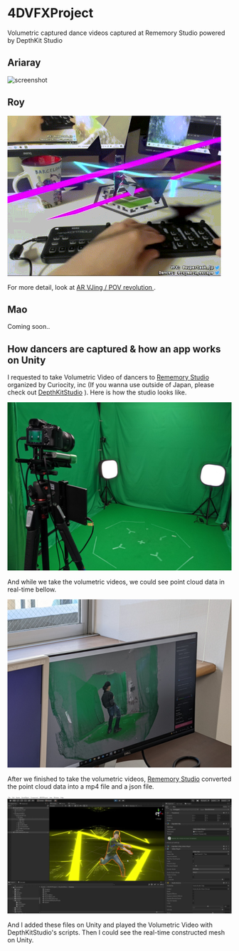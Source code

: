 # 4DVFXProject
Volumetric captured dance videos captured at Rememory Studio powered by DepthKit Studio

## Ariaray

![screenshot](./images/AriarayTest01_high_res.gif)


## Roy

![screenshot](./images/Roy002.gif)

For more detail, look at [AR VJing / POV revolution
](https://opensea.io/assets/0x495f947276749ce646f68ac8c248420045cb7b5e/24839080799599053567585683586329345224812042688023832453838796424732206956545/).

## Mao

Coming soon..


## How dancers are captured & how an app works on Unity


I requested to take Volumetric Video of dancers to [Rememory Studio](https://rememory.jp/jp/studio.html) organized by Curiocity, inc (If you wanna use outside of Japan, please check out [DepthKitStudio](https://www.depthkit.tv/depthkit-studio) ). Here is how the studio looks like.

![Rememory Studio](./images/RememoryStudio.jpg)

And while we take the volumetric videos, we could see point cloud data in real-time bellow.

![How We Captured](./images/HowWeCaptured.jpg)

After we finished to take the volumetric videos, [Rememory Studio](https://rememory.jp/jp/studio.html) converted the point cloud data into a mp4 file and a json file.

![HowWeCaptured](./images/VolumetricVideoOnUnity.jpg)

And I added these files on Unity and played the Volumetric Video with DepthKitStudio's scripts. Then I could see the real-time constructed mesh on Unity.
